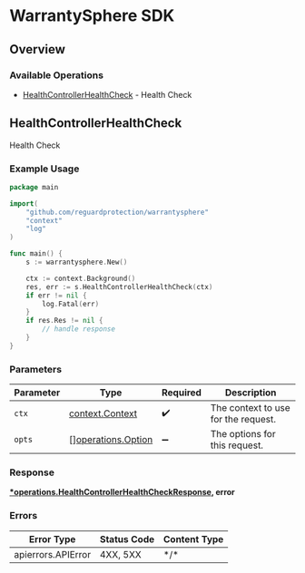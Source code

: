 # WarrantySphere SDK

## Overview

### Available Operations

* [HealthControllerHealthCheck](#healthcontrollerhealthcheck) - Health Check

## HealthControllerHealthCheck

Health Check

### Example Usage

```go
package main

import(
	"github.com/reguardprotection/warrantysphere"
	"context"
	"log"
)

func main() {
    s := warrantysphere.New()

    ctx := context.Background()
    res, err := s.HealthControllerHealthCheck(ctx)
    if err != nil {
        log.Fatal(err)
    }
    if res.Res != nil {
        // handle response
    }
}
```

### Parameters

| Parameter                                                | Type                                                     | Required                                                 | Description                                              |
| -------------------------------------------------------- | -------------------------------------------------------- | -------------------------------------------------------- | -------------------------------------------------------- |
| `ctx`                                                    | [context.Context](https://pkg.go.dev/context#Context)    | :heavy_check_mark:                                       | The context to use for the request.                      |
| `opts`                                                   | [][operations.Option](../../models/operations/option.md) | :heavy_minus_sign:                                       | The options for this request.                            |

### Response

**[*operations.HealthControllerHealthCheckResponse](../../models/operations/healthcontrollerhealthcheckresponse.md), error**

### Errors

| Error Type         | Status Code        | Content Type       |
| ------------------ | ------------------ | ------------------ |
| apierrors.APIError | 4XX, 5XX           | \*/\*              |